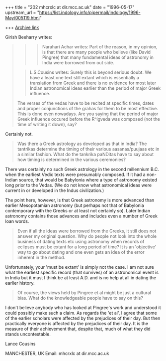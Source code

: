 +++
title = "202 mhcrxlc at dir.mcc.ac.uk"
date = "1996-05-17"
upstream_url = "https://list.indology.info/pipermail/indology/1996-May/005119.html"

+++
[Archive link](https://list.indology.info/pipermail/indology/1996-May/005119.html)

Girish Beeharry writes:

>>>Narahari Achar writes:
>>>Part of the reason, in my opinion, is that there are many people who believe
>>>(like David Pingree) that many fundamental ideas of astronomy in India were
>>>borrowed from out side.
>
>> L.S.Cousins writes:
>>Surely this is beyond serious doubt. We have a least one text still extant
>>which is essentially a translation from Greek and there is no evidence for
>>most later Indian astronomical ideas earlier than the period of major Greek
>>influence.
>
>The verses of the vedas have to be recited at specific times, dates and proper
>conjunctions of the grahas for them to be most effective. This is done even
>nowadays.  Are you saying that the period of major Greek influence occured
>before the R^igveda was composed (not the time of writing it down), say?

Certainly not.

>Was
>there a Greek astrology as developed as that in India? The tantrikas determine
>the timing of their various aasanas/puujaas etc in a similar fashion. What do
>the tankrika paNDitas have to say about how timing is determined in the various
>ceremonies?

There was certainly no such Greek astrology in the second millennium B.C.
when the earliest Vedic texts were presumably composed. If it had a
non-Indian source, that would be Babylonia where a type of astronomy
existed long prior to the Vedas. (We do not know what astronomical ideas
were current in or developed in the Indus civilization.)

The point here, however, is that Greek astronomy is more advanced than
earlier Mesopotamian astronomy (but perhaps not that of Babylonia
contemporary with the Greeks or at least not certainly so). Later Indian
astronomy contains those advances and includes even a number of Greek loan
words.

>Even if all the ideas were borrowed from the Greeks, it still does not answer
>my original question. Why do people not look into the whole business of dating
>texts etc using astronomy when records of eclipses must be extant for a long
>period of time? It is an 'objective' way to go about dating and one even gets
>an idea of the error inherent in the method.

Unfortunately, your 'must be extant' is simply not the case. I am not sure
what the earliest specific record (that survives) of an astronomical event
is in India but it must I think be at least A.D. and is no help at all in
dating the earlier history.

>Of course, the views held by Pingree et al might be just a cultural bias. What
>do the knowledgeable people have to say on this?

I don't believe anybody who has looked at Pingree's work  and understood it
could possibly make such a claim. As regards the 'et al', I agree that some
of the earlier scholars were affected by the prejudices of their day. But
then practically everyone is affected by the prejudices of their day. It is
the measure of their achievement that, despite that, much of what they did
stands uncontestable.

Lance Cousins

MANCHESTER, UK
Email: mhcrxlc at dir.mcc.ac.uk






